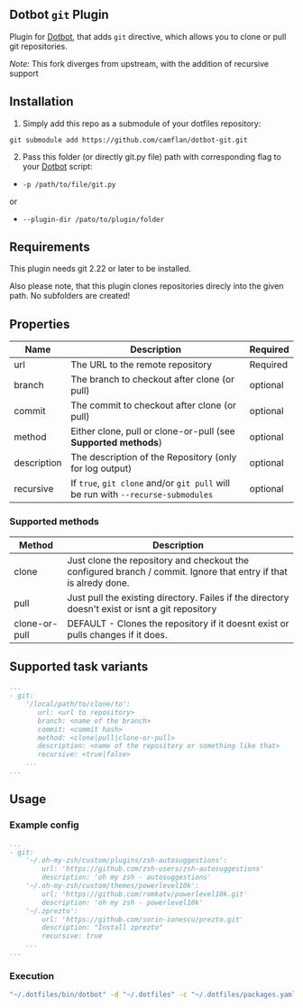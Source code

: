 [dotbot_repo]: https://github.com/anishathalye/dotbot

## Dotbot ```git``` Plugin

Plugin for [Dotbot][dotbot_repo], that adds ```git``` directive, which allows you to clone or pull git repositories. 

*Note:* This fork diverges from upstream, with the addition of recursive support

## Installation

1. Simply add this repo as a submodule of your dotfiles repository:
```
git submodule add https://github.com/camflan/dotbot-git.git
```

2. Pass this folder (or directly git.py file) path with corresponding flag to your [Dotbot][dotbot_repo] script:
  - ```-p /path/to/file/git.py```

  or

 - ```--plugin-dir /pato/to/plugin/folder```

## Requirements

This plugin needs git 2.22 or later to be installed.

Also please note, that this plugin clones repositories direcly into the given path. 
No subfolders are created! 

## Properties

| Name | Description | Required |
| --- | --- | --- |
| url | The URL to the remote repository | Required | 
| branch | The branch to checkout after clone (or pull) | optional |
| commit | The commit to checkout after clone (or pull) | optional |
| method | Either clone, pull or clone-or-pull (see **Supported methods**) | optional |
| description | The description of the Repository (only for log output) | optional |
| recursive | If `true`, `git clone` and/or `git pull` will be run with `--recurse-submodules` | optional |

### Supported methods

| Method | Description |
| --- | --- |
| clone | Just clone the repository and checkout the configured branch / commit. Ignore that entry if that is alredy done.|
| pull | Just pull the existing directory. Failes if the directory doesn't exist or isnt a git repository |
| clone-or-pull | DEFAULT - Clones the repository if it doesnt exist or pulls changes if it does. |

## Supported task variants



```yaml
...
- git: 
    '/local/path/to/clone/to':
       url: <url to repository> 
       branch: <name of the branch>
       commit: <commit hash>
       method: <clone|pull|clone-or-pull> 
       description: <name of the repository or something like that>
       recursive: <true|false>
    ...
...
```

## Usage

### Example config
```yaml
...
- git:
    '~/.oh-my-zsh/custom/plugins/zsh-autosuggestions':
        url: 'https://github.com/zsh-users/zsh-autosuggestions'
        description: 'oh my zsh - autosuggestions'
    '~/.oh-my-zsh/custom/themes/powerlevel10k':
        url: 'https://github.com/romkatv/powerlevel10k.git'
        description: 'oh my zsh - powerlevel10k'
    '~/.zprezto':
        url: 'https://github.com/sorin-ionescu/prezto.git'
        description: "Install zprezto"
        recursive: true
    ...
...
```

### Execution
```bash
"~/.dotfiles/bin/dotbot" -d "~/.dotfiles" -c "~/.dotfiles/packages.yaml" -p "~/.dotfiles/plugins/dotbot-git/git.py"
```

